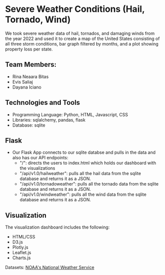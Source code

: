 # Severe Weather Conditions (Hail, Tornado, Wind)

We took severe weather data of hail, tornados, and damaging winds from the year 2022 and used it to create a map of the United States consisting of all three storm conditions, bar graph filtered by months, and a plot showing property loss per state. 

## Team Members:
- Rina Neaara Bitas
- Evis Saliaj
- Dayana Iciano

## Technologies and Tools
- Programming Language: Python, HTML, Javascript, CSS
- Libraries: sqlalchemy, pandas, flask
- Database: sqlite

## Flask
- Our Flask App connects to our sqlite databse and pulls in the data and also has our API endpoints:
    - "/": directs the users to index.html which holds our dashboard with the visualizations
    - "/api/v1.0/hailweather": pulls all the hail data from the sqlite database and returns it as a JSON.
    - "/api/v1.0/tornadoweather": pulls all the tornado data from the sqlite database and returns it as a JSON.
    - "/api/v1.0/windweather": pulls all the wind data from the sqlite database and returns it as a JSON.

## Visualization 
The visualization dashboard includes the following:
- HTML/CSS
- D3.js
- Plotly.js
- Leaflet.js
- Charts.js



Datasets:
[NOAA's National Weather Service](https://www.spc.noaa.gov/wcm/)


